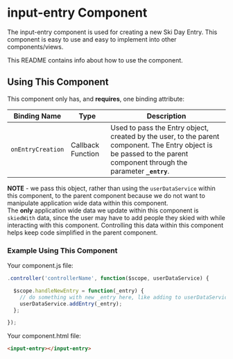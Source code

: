 # input-entry Component

The input-entry component is used for creating a new Ski Day Entry. This component is easy to use and easy to implement into other components/views.

This README contains info about how to use the component.

## Using This Component

This component only has, and **requires**, one binding attribute:

| Binding Name | Type | Description |
| ------------ | ---- | ----------- |
| `onEntryCreation` | Callback Function | Used to pass the Entry object, created by the user, to the parent component. The Entry object is be passed to the parent component through the parameter **`_entry`**. |

**NOTE** - we pass this object, rather than using the `userDataService` within this component, to the parent component because we do not want to manipulate application wide data within this component.  
The **only** application wide data we update within this component is `skiedWith` data, since the user may have to add people they skied with while interacting with this component. Controlling this data within this component helps keep code simplified in the parent component.

### Example Using This Component

Your component.js file:

```javascript
.controller('controllerName', function($scope, userDataService) {

  $scope.handleNewEntry = function(_entry) {
    // do something with new _entry here, like adding to userDataService
    userDataService.addEntry(_entry);
  };

});
```

Your component.html file:

```html
<input-entry></input-entry>
```